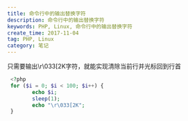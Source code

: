 ```yaml
---
title: 命令行中的输出替换字符
description: 命令行中的输出替换字符
keywords: PHP, Linux, 命令行中的输出替换字符
create_time: 2017-11-04
tag: PHP, Linux
category: 笔记
---
```


只需要输出\r\033[2K字符，就能实现清除当前行并光标回到行首

```php
 <?php
 for ($i = 0; $i < 100; $i++) {
 		echo $i;
 		sleep(1);
 		echo "\r\033[2K";
 }
```



